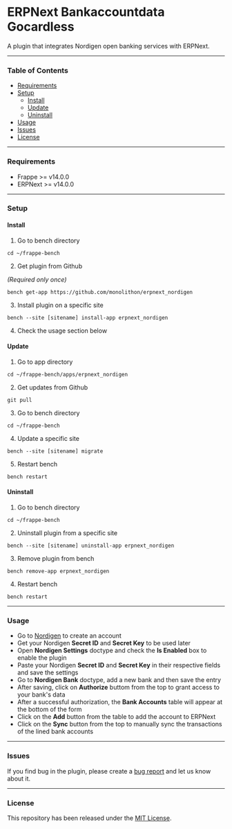 # ERPNext Bankaccountdata Gocardless

A plugin that integrates Nordigen open banking services with ERPNext.

---

### Table of Contents
- [Requirements](#requirements)
- [Setup](#setup)
  - [Install](#install)
  - [Update](#update)
  - [Uninstall](#uninstall)
- [Usage](#usage)
- [Issues](#issues)
- [License](#license)

---

### Requirements

- Frappe >= v14.0.0
- ERPNext >= v14.0.0

---

### Setup

#### Install
1. Go to bench directory

`cd ~/frappe-bench`

2. Get plugin from Github

*(Required only once)*

`bench get-app https://github.com/monolithon/erpnext_nordigen`

3. Install plugin on a specific site

`bench --site [sitename] install-app erpnext_nordigen`

4. Check the usage section below

#### Update
1. Go to app directory

`cd ~/frappe-bench/apps/erpnext_nordigen`

2. Get updates from Github

`git pull`

3. Go to bench directory

`cd ~/frappe-bench`

4. Update a specific site

`bench --site [sitename] migrate`

5. Restart bench

`bench restart`

#### Uninstall
1. Go to bench directory

`cd ~/frappe-bench`

2. Uninstall plugin from a specific site

`bench --site [sitename] uninstall-app erpnext_nordigen`

3. Remove plugin from bench

`bench remove-app erpnext_nordigen`

4. Restart bench

`bench restart`

---

### Usage

- Go to [Nordigen](https://ob.nordigen.com/overview/) to create an account
- Get your Nordigen **Secret ID** and **Secret Key** to be used later
- Open **Nordigen Settings** doctype and check the **Is Enabled** box to enable the plugin
- Paste your Nordigen **Secret ID** and **Secret Key** in their respective fields and save the settings
- Go to **Nordigen Bank** doctype, add a new bank and then save the entry
- After saving, click on **Authorize** buttom from the top to grant access to your bank's data
- After a successful authorization, the **Bank Accounts** table will appear at the bottom of the form
- Click on the **Add** button from the table to add the account to ERPNext
- Click on the **Sync** button from the top to manually sync the transactions of the lined bank accounts

---

### Issues
If you find bug in the plugin, please create a [bug report](https://github.com/monolithon/erpnext_nordigen/issues/new/choose) and let us know about it.

---

### License
This repository has been released under the [MIT License](https://github.com/monolithon/erpnext_nordigen/blob/main/LICENSE).
